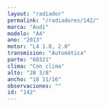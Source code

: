 ```yaml
---
layout: "radiador"
permalink: "/radiadores/142/"
marca: "Audi"
modelo: "A4"
ano: "2013"
motor: "L4 1.8, 2.0"
transmision: "Automática"
parte: "60321"
clima: "Con clima"
alto: "28 3/8"
ancho: "18 11/16"
observaciones: ""
id: "142"
---
```


